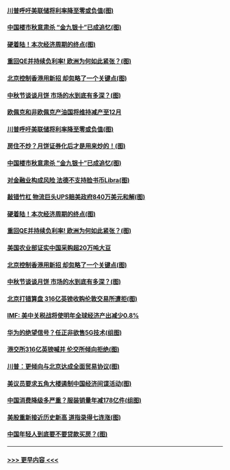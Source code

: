 #### [川普呼吁美联储将利率降至零或负值(图)](../pages/p5/907303.md?t=09141555) 
#### [中国楼市秋意肃杀 “金九银十”已成追忆(图)](../pages/p5/907275.md?t=09141555) 
#### [硬着陆！本次经济周期的终点(图)](../pages/p5/907268.md?t=09141555) 
#### [重回QE并持续负利率! 欧洲为何如此紧张？(图)](../pages/p5/907269.md?t=09141555) 
#### [北京控制香港用新招 却忽略了一个关键点(图)](../pages/p5/907256.md?t=09141555) 
#### [中秋节谈谈月饼 市场的水到底有多深？(图)](../pages/p5/907241.md?t=09141555) 
#### [欧佩克和非欧佩克产油国将维持减产至12月](../pages/p5/907339.md?t=09141555) 
#### [川普呼吁美联储将利率降至零或负值(图)](../pages/p5/907303.md?t=09141555) 
#### [房住不炒？月饼证券化后才是用来炒的！(图)](../pages/p5/907337.md?t=09141555) 
#### [中国楼市秋意肃杀 “金九银十”已成追忆(图)](../pages/p5/907275.md?t=09141555) 
#### [对金融业构成风险 法德不支持脸书币Libra(图)](../pages/p5/907312.md?t=09141555) 
#### [敲错竹杠 物流巨头UPS赔美政府840万美元和解(图)](../pages/p5/907308.md?t=09141555) 
#### [硬着陆！本次经济周期的终点(图)](../pages/p5/907268.md?t=09141555) 
#### [重回QE并持续负利率! 欧洲为何如此紧张？(图)](../pages/p5/907269.md?t=09141555) 
#### [美国农业部证实中国采购超20万吨大豆](../pages/p5/907287.md?t=09141555) 
#### [北京控制香港用新招 却忽略了一个关键点(图)](../pages/p5/907256.md?t=09141555) 
#### [中秋节谈谈月饼 市场的水到底有多深？(图)](../pages/p5/907241.md?t=09141555) 
#### [北京打错算盘 316亿英镑收购伦敦交易所遭拒(图)](../pages/p5/907236.md?t=09141555) 
#### [IMF: 美中关税战将使明年全球经济产出减少0.8%](../pages/p5/907233.md?t=09141555) 
#### [华为的绝望信号？任正非欲售5G技术(组图)](../pages/p5/907155.md?t=09141555) 
#### [港交所316亿英镑喊并 伦交所倾向拒绝(图)](../pages/p5/907207.md?t=09141555) 
#### [川普：更倾向与北京达成全面贸易协议(图)](../pages/p5/907211.md?t=09141555) 
#### [美议员要求五角大楼遏制中国经济间谍活动(图)](../pages/p5/907199.md?t=09141555) 
#### [中国消费降级多严重？服装销量年减178亿件(组图)](../pages/p5/907157.md?t=09141555) 
#### [美股重新接近历史新高 道指录得七连涨(图)](../pages/p5/907182.md?t=09141555) 
#### [中国年轻人到底要不要贷款买房？(图)](../pages/p5/907162.md?t=09141555) 

----
#### [ >>> 更早内容 <<< ](../indexes/p5-earlier.md)
